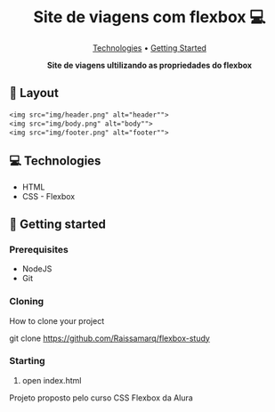
<h1 align="center" style="font-weight: bold;">Site de viagens com flexbox 💻</h1>

<p align="center">
 <a href="#tech">Technologies</a> • 
 <a href="#started">Getting Started</a> 
</p>

<p align="center">
    <b>Site de viagens ultilizando as propriedades do flexbox</b>
</p>


<h2 id="layout">🎨 Layout</h2>

<p align="center">

    <img src="img/header.png" alt="header"">
    <img src="img/body.png" alt="body"">
    <img src="img/footer.png" alt="footer"">
</p>

<h2 id="technologies">💻 Technologies</h2>
<ul>
 <li>HTML</li>
 <li>CSS - Flexbox </li>
</ul>

<h2 id="started">🚀 Getting started</h2>


<h3>Prerequisites</h3>
<ul>
 <li>NodeJS</li>
 <li>Git</li>
</ul>

<h3>Cloning</h3>

How to clone your project

git clone https://github.com/Raissamarq/flexbox-study

<h3>Starting</h3>


<ol>
 <li>open index.html</li>
</ol>





<p>Projeto proposto pelo curso CSS Flexbox da Alura</p>


